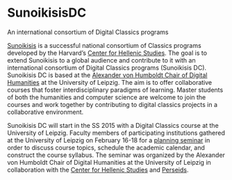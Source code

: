 # SunoikisisDC
An international consortium of Digital Classics programs

[Sunoikisis](http://wp.chs.harvard.edu/sunoikisis/) is a successful national consortium of Classics programs developed by the Harvard’s [Center for Hellenic Studies]("http://chs.harvard.edu/). The goal is to extend Sunoikisis to a global audience and contribute to it with an international consortium of Digital Classics programs (Sunoikisis DC). Sunoikisis DC is based at the [Alexander von Humboldt Chair of Digital Humanities](http://www.dh.uni-leipzig.de/wo/) at the University of Leipzig. The aim is to offer collaborative courses that foster interdisciplinary paradigms of learning. Master students of both the humanities and computer science are welcome to join the courses and work together by contributing to digital classics projects in a collaborative environment.

Sunoikisis DC will start in the SS 2015 with a Digital Classics course at the University of Leipzig. Faculty members of participating institutions gathered at the University of Leipzig on February 16-18 for a [planning seminar](http://www.dh.uni-leipzig.de/wo/wokshops-seminars/sunoikisis-dc-2015/) in order to discuss course topics, schedule the academic calendar, and construct the course syllabus. The seminar was organized by the Alexander von Humboldt Chair of Digital Humanities at the University of Leipzig in collaboration with the [Center for Hellenic Studies](http://chs.harvard.edu/) and [Perseids](http://perseids.org).
